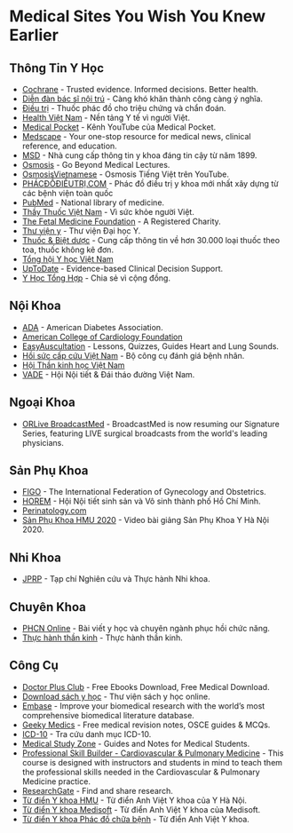 # Medical Sites You Wish You Knew Earlier

## Thông Tin Y Học

- [Cochrane](https://www.cochrane.org/) - Trusted evidence. Informed decisions. Better health.
- [Diễn đàn bác sĩ nội trú](https://bacsinoitru.vn) - Càng khó khăn thành công càng ý nghĩa.
- [Điều trị](https://www.dieutri.vn) - Thuốc phác đồ cho triệu chứng và chẩn đoán.
- [Health Việt Nam](https://healthvietnam.vn/) - Nền tảng Y tế vì người Việt.
- [Medical Pocket](https://www.youtube.com/channel/UCzfNqeN-7MKWWVuKL3y7fRw) - Kênh YouTube của Medical Pocket.
- [Medscape](https://www.medscape.com) - Your one-stop resource for medical news, clinical reference, and education.
- [MSD](https://www.msdmanuals.com/vi) - Nhà cung cấp thông tin y khoa đáng tin cậy từ năm 1899.
- [Osmosis](https://www.osmosis.org) - Go Beyond Medical Lectures.
- [OsmosisVietnamese](https://www.youtube.com/channel/UCj4fwpXgw-jyiZ4TPAdChbw) - Osmosis Tiếng Việt trên YouTube.
- [PHÁCĐỒĐIỀUTRỊ.COM](https://phacdodieutri.com) - Phác đồ điều trị y khoa mới nhất xây dựng từ các bệnh viện toàn quốc
- [PubMed](https://pubmed.ncbi.nlm.nih.gov) - National library of medicine.
- [Thầy Thuốc Việt Nam](https://thaythuocvietnam.vn) - Vì sức khỏe người Việt.
- [The Fetal Medicine Foundation](https://fetalmedicine.org) - A Registered Charity.
- [Thư viện y](https://thuvieny.com) - Thư viện Đại học Y.
- [Thuốc & Biệt dược](https://www.thuocbietduoc.com.vn/) - Cung cấp thông tin về hơn 30.000 loại thuốc theo toa, thuốc không kê đơn.
- [Tổng hội Y học Việt Nam](http://tonghoiyhoc.vn)
- [UpToDate](https://www.uptodate.com/contents/search) - Evidence-based Clinical Decision Support.
- [Y Học Tổng Hợp](https://yhoctonghop.vn) - Chia sẻ vì cộng đồng.

## Nội Khoa

- [ADA](https://www.diabetes.org) - American Diabetes Association.
- [American College of Cardiology Foundation](https://www.acc.org)
- [EasyAuscultation](https://www.easyauscultation.com/) - Lessons, Quizzes, Guides Heart and Lung Sounds.
- [Hồi sức cấp cứu Việt Nam](https://hscc.vn/tools.asp) - Bộ công cụ đánh giá bệnh nhân.
- [Hội Thần kinh học Việt Nam](https://hoithankinhhocvietnam.com.vn/)
- [VADE](https://vade.org.vn) - Hội Nội tiết & Đái tháo đường Việt Nam.

## Ngoại Khoa

- [ORLive BroadcastMed](https://www.broadcastmed.com/orlive) - BroadcastMed is now resuming our Signature Series, featuring LIVE surgical broadcasts from the world's leading physicians.

## Sản Phụ Khoa

- [FIGO](https://www.figo.org) - The International Federation of Gynecology and Obstetrics.
- [HOREM](http://hosrem.org.vn) - Hội Nội tiết sinh sản và Vô sinh thành phố Hồ Chí Minh.
- [Perinatology.com](http://perinatology.com)
- [Sản Phụ Khoa HMU 2020](https://youtube.com/playlist?list=PLL1t1-UomvZ_LTucKsiTVLxU0_IStehl4) - Video bài giảng Sản Phụ Khoa Y Hà Nội 2020.

## Nhi Khoa

- [JPRP](https://jprp.vn/index.php/JPRP) - Tạp chí Nghiên cứu và Thực hành Nhi khoa.

## Chuyên Khoa

- [PHCN Online](https://phcn-online.com/) - Bài viết y học và chuyên ngành phục hồi chức năng.
- [Thực hành thần kinh](https://thuchanhthankinh.com/) - Thực hành thần kinh.

## Công Cụ

- [Doctor Plus Club](https://doctorplus.club) - Free Ebooks Download, Free Medical Download.
- [Download sách y học](https://downloadsachyhoc.com) - Thư viện sách y học online.
- [Embase](https://www.embase.com/) - Improve your biomedical research with the world’s most comprehensive biomedical literature database.
- [Geeky Medics](https://geekymedics.com/) - Free medical revision notes, OSCE guides & MCQs.
- [ICD-10](http://icd.kcb.vn) - Tra cứu danh mục ICD-10.
- [Medical Study Zone](https://medicalstudyzone.com) - Guides and Notes for Medical Students.
- [Professional Skill Builder - Cardiovascular & Pulmonary Medicine](https://open.umich.edu/find/open-educational-resources/medical/professional-skill-builder-cardiovascular-pulmonary-medicine) - This course is designed with instructors and students in mind to teach them the professional skills needed in the Cardiovascular & Pulmonary Medicine practice.
- [ResearchGate](https://www.researchgate.net/) - Find and share research.
- [Từ điển Y khoa HMU](https://hmu.edu.vn/news/dict.aspx) - Từ điển Anh Việt Y khoa của Y Hà Nội.
- [Từ điển Y khoa Medisoft](http://medisoft.com.vn/medic.asp) - Từ điển Anh Việt Y khoa của Medisoft.
- [Từ điển Y khoa Phác đồ chữa bệnh](https://phacdochuabenh.com/tu-dien-y-hoc/tratu.php) - Từ điển Anh Việt Y khoa.
